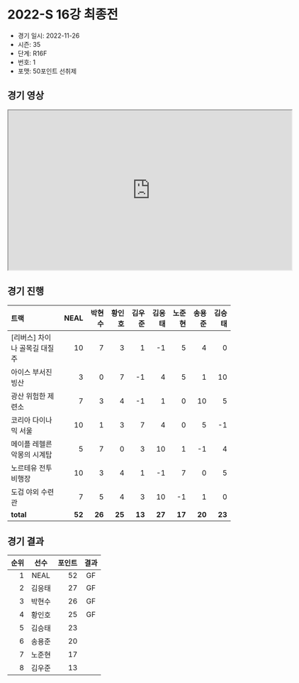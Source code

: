 # 2022-S 16강 최종전

- 경기 일시: 2022-11-26
- 시즌: 35
- 단계: R16F
- 번호: 1
- 포맷: 50포인트 선취제





## 경기 영상
<iframe width="640" height="360"
src="https://www.youtube.com/embed/FORTsDUxRCk">
</iframe>

## 경기 진행

| 트랙 | NEAL | 박현수 | 황인호 | 김우준 | 김응태 | 노준현 | 송용준 | 김승태 |
|:---|---:|---:|---:|---:|---:|---:|---:|---:|
| [리버스] 차이나 골목길 대질주 | 10 | 7 | 3 | 1 | -1 | 5 | 4 | 0 |
| 아이스 부서진 빙산 | 3 | 0 | 7 | -1 | 4 | 5 | 1 | 10 |
| 광산 위험한 제련소 | 7 | 3 | 4 | -1 | 1 | 0 | 10 | 5 |
| 코리아 다이나믹 서울 | 10 | 1 | 3 | 7 | 4 | 0 | 5 | -1 |
| 메이플 레헬른 악몽의 시계탑 | 5 | 7 | 0 | 3 | 10 | 1 | -1 | 4 |
| 노르테유 전투비행장 | 10 | 3 | 4 | 1 | -1 | 7 | 0 | 5 |
| 도검 야외 수련관 | 7 | 5 | 4 | 3 | 10 | -1 | 1 | 0 |
| __total__ | __52__ | __26__ | __25__ | __13__ | __27__ | __17__ | __20__ | __23__ |




## 경기 결과

| 순위 | 선수 | 포인트 | 결과 |
|---:|:---:|---:|:---:|
| 1 | NEAL | 52 | GF |
| 2 | 김응태 | 27 | GF |
| 3 | 박현수 | 26 | GF |
| 4 | 황인호 | 25 | GF |
| 5 | 김승태 | 23 |  |
| 6 | 송용준 | 20 |  |
| 7 | 노준현 | 17 |  |
| 8 | 김우준 | 13 |  |

